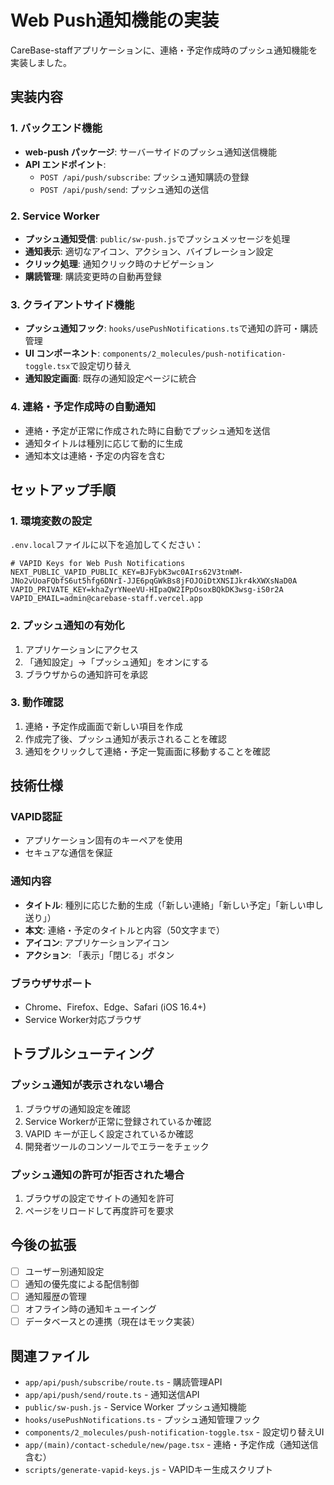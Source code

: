 # Web Push通知機能の実装

CareBase-staffアプリケーションに、連絡・予定作成時のプッシュ通知機能を実装しました。

## 実装内容

### 1. バックエンド機能

- **web-push パッケージ**: サーバーサイドのプッシュ通知送信機能
- **API エンドポイント**:
  - `POST /api/push/subscribe`: プッシュ通知購読の登録
  - `POST /api/push/send`: プッシュ通知の送信

### 2. Service Worker

- **プッシュ通知受信**: `public/sw-push.js`でプッシュメッセージを処理
- **通知表示**: 適切なアイコン、アクション、バイブレーション設定
- **クリック処理**: 通知クリック時のナビゲーション
- **購読管理**: 購読変更時の自動再登録

### 3. クライアントサイド機能

- **プッシュ通知フック**: `hooks/usePushNotifications.ts`で通知の許可・購読管理
- **UI コンポーネント**: `components/2_molecules/push-notification-toggle.tsx`で設定切り替え
- **通知設定画面**: 既存の通知設定ページに統合

### 4. 連絡・予定作成時の自動通知

- 連絡・予定が正常に作成された時に自動でプッシュ通知を送信
- 通知タイトルは種別に応じて動的に生成
- 通知本文は連絡・予定の内容を含む

## セットアップ手順

### 1. 環境変数の設定

`.env.local`ファイルに以下を追加してください：

```env
# VAPID Keys for Web Push Notifications
NEXT_PUBLIC_VAPID_PUBLIC_KEY=BJFybK3wc0AIrs62V3tnWM-JNo2vUoaFQbfS6ut5hfg6DNrI-JJE6pqGWkBs8jFOJOiDtXNSIJkr4kXWXsNaD0A
VAPID_PRIVATE_KEY=khaZyrYNeeVU-HIpaQW2IPpOsoxBQkDK3wsg-iS0r2A
VAPID_EMAIL=admin@carebase-staff.vercel.app
```

### 2. プッシュ通知の有効化

1. アプリケーションにアクセス
2. 「通知設定」→「プッシュ通知」をオンにする
3. ブラウザからの通知許可を承認

### 3. 動作確認

1. 連絡・予定作成画面で新しい項目を作成
2. 作成完了後、プッシュ通知が表示されることを確認
3. 通知をクリックして連絡・予定一覧画面に移動することを確認

## 技術仕様

### VAPID認証

- アプリケーション固有のキーペアを使用
- セキュアな通信を保証

### 通知内容

- **タイトル**: 種別に応じた動的生成（「新しい連絡」「新しい予定」「新しい申し送り」）
- **本文**: 連絡・予定のタイトルと内容（50文字まで）
- **アイコン**: アプリケーションアイコン
- **アクション**: 「表示」「閉じる」ボタン

### ブラウザサポート

- Chrome、Firefox、Edge、Safari (iOS 16.4+)
- Service Worker対応ブラウザ

## トラブルシューティング

### プッシュ通知が表示されない場合

1. ブラウザの通知設定を確認
2. Service Workerが正常に登録されているか確認
3. VAPID キーが正しく設定されているか確認
4. 開発者ツールのコンソールでエラーをチェック

### プッシュ通知の許可が拒否された場合

1. ブラウザの設定でサイトの通知を許可
2. ページをリロードして再度許可を要求

## 今後の拡張

- [ ] ユーザー別通知設定
- [ ] 通知の優先度による配信制御
- [ ] 通知履歴の管理
- [ ] オフライン時の通知キューイング
- [ ] データベースとの連携（現在はモック実装）

## 関連ファイル

- `app/api/push/subscribe/route.ts` - 購読管理API
- `app/api/push/send/route.ts` - 通知送信API
- `public/sw-push.js` - Service Worker プッシュ通知機能
- `hooks/usePushNotifications.ts` - プッシュ通知管理フック
- `components/2_molecules/push-notification-toggle.tsx` - 設定切り替えUI
- `app/(main)/contact-schedule/new/page.tsx` - 連絡・予定作成（通知送信含む）
- `scripts/generate-vapid-keys.js` - VAPIDキー生成スクリプト
